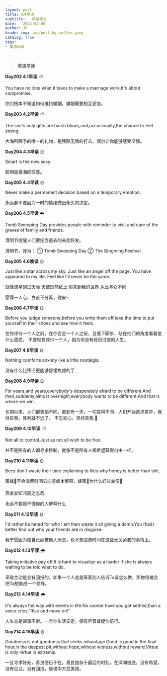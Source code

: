 ```yaml
---
layout: post
title: 4月早读
subtitle:   早读原文
date:   2022-04-05
author: JP
header-img: img/post-bg-coffee.jpeg
catalog: true
tags:
- 英语早读

---
```


>  **英语早读**

**Day202 4.1早读** ⛅ 

You have no idea what it takes to make a marriage work.It's about compromise.

你们根本不知道如何维持婚姻，婚姻需要相互妥协。

**Day203 4.2早读** ⛅

The sea's only gifts are harsh blows,and,occasionally,the chance to feel strong.

大海所赐予的唯一的礼物，是残酷无情的打击，偶尔让你能够感受坚强。

**Day204 4.3早读** 🌞

Smart is the new sexy.

聪明是最潮的性感。

**Day205 4.4早读** 🌞

Never make a permanent decision based on a temporary emotion.

永远都不要因为一时的情绪做出永久的决定。

**Day206 4.5早读** ☁️

Tomb Sweeping Day provides people with reminder to visit and care of the graves of family and friends.

清明节提醒人们要纪念逝去的亲朋好友。

清明节，译为：
① Tomb Sweeping Day
② The Qingming Festival

**Day205 4.6晚读** 🌞

Just like a star across my sky.
Just like an angel off the page.
You have appeared to my life.
Feel like I'll never be the same.

就像流星划过天际
天使跃然纸上
你来到我的世界
从此与众不同

愿得一人心，白首不分离，晚安~

**Day206 4.7早读** 🌞

Before you judge someone,before you write them off,take the time to put yourself in their shoes and see how it feels.

在你评价一个人之前，在你否定一个人之前，且慢下脚步，站在他们的角度看看是什么感受。
不要轻易评价一个人，因为你没有经历过他的人生。

**Day207 4.8早读** 🌞

Nothing comforts anxiety like a little nostalgia.

没有什么比怀旧更能够舒缓焦虑的了

**Day208 4.9早读** 🌞

For years,and years,everybody's desperately afraid to be different.And then,suddenly,almost overnight,everybody wants to be different.And that is where we win.

长期以来，人们都害怕不同。直到有一天，一切变得不同，人们开始追求差异，保持自我，胜利就不远了。
不忘初心，坚持真我.💪

**Day209 4.10早读** ⛅

Not all to control.Just as not all wish to be free.

并不是所有的人都寻求控制，就像不是所有人都希望获得自由一样。

**Day210 4.11早读** 🌞

Bees don't waste their time explaining to files why honey is better than shit.

蜜蜂🐝不会浪费时间去向苍蝇🪰解释，蜂蜜🍯为什么好过粪便💩

燕雀安知鸿鹄之志哉

永远不要跟不懂你的人解释什么

**Day211 4.12早读** 🌞

I'd rather be hated for who I am than waste it all giving a damn.You (had) better find out who your friends are in disguise.

我宁愿因为做自己而被他人厌恶，也不想浪费时间在这些无关紧要的事情上。

**Day212 4.13早读** 🌧

Taking initiative pay off.It is hard to visualize as a leader if she is always waiting to be told what to do.

采取主动是会有回报的。如果一个人总是等着别人告诉Ta该怎么做，那你很难会把Ta想象成一个领导。

**Day213 4.14早读** 🌧

It's always the way with events in life.No sooner have you got settled,than a voice cries,"Rise and move on!"

人生总是诸事不断。一旦你生活安定，便有声音督促你前行。

**Day214 4.15早读** 🌞

Goodness is not goodness that seeks advantage.Good is good in the final hour,in the deepest pit,without hope,without witness,without reward.Virtue is only virtue in extremis.

一旦寻求好处，善良便已不在。善良独存于最后的时刻，在深渊极底，没有希望，没有见证，没有回报，绝境中方显美德。

